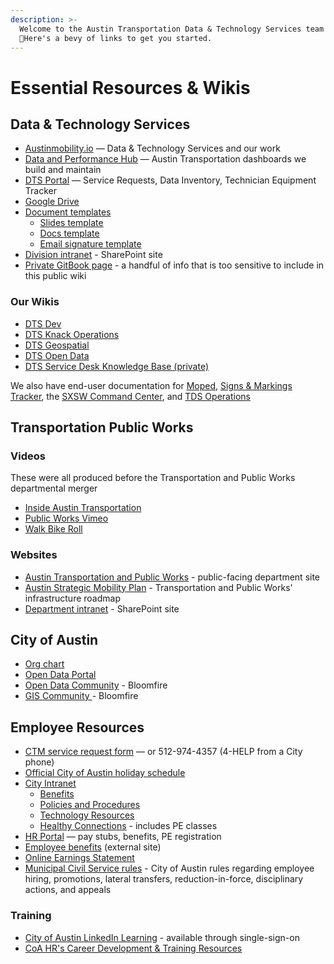 ```yaml
---
description: >-
  ​Welcome to the Austin Transportation Data & Technology Services team!
  👋Here's a bevy of links to get you started.​
---
```


# Essential Resources & Wikis

## Data & Technology Services

* [Austinmobility.io](https://austinmobility.io/) — Data & Technology Services and our work
* [Data and Performance Hub](http://transportation.austintexas.io/) — Austin Transportation dashboards we build and maintain
* [DTS Portal](http://atd.knack.com/dts) — Service Requests, Data Inventory, Technician Equipment Tracker
* [Google Drive](https://drive.google.com/drive/folders/1fNmU-czryk5wJsn1gmb4WYUJJdut8Me7)
* [Document templates](https://drive.google.com/open?id=1Txqc8xGkwa3h9lrRoXGzGjLlVo0S8DA6)
  * [Slides template](https://docs.google.com/presentation/d/1VNhW2JrTdSky9Z0KaOlz6DijRHjcC\_6d1gYiZWRgnno/edit?usp=drive\_link)
  * [Docs template](https://docs.google.com/document/d/1DoT8kbC2eSrhkNXhGwAY2DhQHBjdfXrsHgQgx7wqjPs/edit?usp=drive\_link)
  * [Email signature template](https://docs.google.com/document/d/1OAoBll9rIl6XZq2uOShm5HCbHJboOt0SLP\_wK6tjkEE/edit)
* [Division intranet](https://cityofaustin.sharepoint.com/sites/ATDDTS) - SharePoint site
* [Private GitBook page](https://app.gitbook.com/@atd-dts/s/dts-service-desk-knowledge-base/onboarding/general) - a handful of info that is too sensitive to include in this public wiki

### Our Wikis

* [DTS Dev](https://atd-dts.gitbook.io/atd-dev/)&#x20;
* [DTS Knack Operations](https://atd-dts.gitbook.io/atd-knack-operations/)
* [DTS Geospatial](https://atd-dts.gitbook.io/atd-geospatial/)
* [DTS Open Data](https://atd-dts.gitbook.io/open-data/)
* [DTS Service Desk Knowledge Base (private)](https://app.gitbook.com/@atd-dts/s/dts-service-desk-knowledge-base/)

We also have end-user documentation for [Moped](http://localhost:5000/o/-LzDQOVGhTudbKRDGpUA/s/-MIQvl\_rKnZ\_-wHRdp4J/), [Signs & Markings Tracker](https://atd-dts.gitbook.io/signs-and-markings-tracker-help-guides/), the [SXSW Command Center](https://atd-dts.gitbook.io/command-center-resources/), and [TDS Operations](http://localhost:5000/o/-LzDQOVGhTudbKRDGpUA/s/-Mdw\_HGhQRPU5N26oPGn/)

## Transportation Public Works

### Videos

These were all produced before the Transportation and Public Works departmental merger&#x20;

* [Inside Austin Transportation](https://www.youtube.com/watch?v=ERinYUmx9V0)&#x20;
* [Public Works Vimeo](https://vimeo.com/austinpublicworks)
* [Walk Bike Roll](https://vimeo.com/586077566)

### Websites

* [Austin Transportation and Public Works](http://www.austintexas.gov/department/transportation) - public-facing department site
* [Austin Strategic Mobility Plan](https://www.austintexas.gov/department/austin-strategic-mobility-plan) - Transportation and Public Works' infrastructure roadmap
* [Department intranet](https://cityofaustin.sharepoint.com/sites/ATDHub) - SharePoint site

## City of Austin

* [Org chart](https://www.austintexas.gov/service/city-organizational-and-department-chart)
* [Open Data Portal](https://data.austintexas.gov/)
* [Open Data Community](https://opendata.bloomfire.com/) - Bloomfire
* [GIS Community ](https://austingis.bloomfire.com/)- Bloomfire

## Employee Resources

* [CTM service request form](https://atx.servicenowservices.com/sp) — or 512-974-4357 (4-HELP from a City phone)
* [Official City of Austin holiday schedule](http://www.austintexas.gov/department/official-city-holidays)
* [City Intranet](https://cityspace.austintexas.gov/Home)
  * [Benefits ](https://cityspace.austintexas.gov/Benefits)
  * [Policies and Procedures](https://cityspace.austintexas.gov/Policies-Procedures)
  * [Technology Resources](https://cityspace.austintexas.gov/Technology-Resources)
  * [Healthy Connections](http://cityspace.ci.austin.tx.us/services/healthyconnections) - includes PE classes
* [HR Portal](https://hrdcfprod.coacd.org/) — pay stubs, benefits, PE registration
* [Employee benefits](http://www.austintexas.gov/department/active-employee-benefits/) (external site)
* [Online Earnings Statement](https://www.ci.austin.tx.us/eaccess/default.cfm)
* [Municipal Civil Service rules](https://www.austintexas.gov/department/municipal-civil-service-rules) - City of Austin rules regarding employee hiring, promotions, lateral transfers, reduction-in-force, disciplinary actions, and appeals

### Training

* [City of Austin LinkedIn Learning](https://www.linkedin.com/learning/?accountId=55898036\&u=55898036\&success=true\&authUUID=fzCyYwylTz6M1VC59AmApQ%3D%3D) - available through single-sign-on
* [CoA HR's Career Development & Training Resources](https://cityspace.austintexas.gov/Career-Development-Training)
